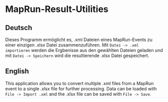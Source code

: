 # MapRun-Result-Utilities

## Deutsch

Dieses Programm ermöglicht es, .xml Dateien eines MapRun-Events zu einer einzigen .xlsx Datei zusammenzuführen.
Mit `Datei -> .xml importieren` werden die Ergbenisse aus den gewählten Dateien geladen und mit `Datei -> Speichern` wird die resultierende .xlsx Datei gespeichert.


## English

This application allows you to convert multiple .xml files from a MapRun event to a single .xlsx file for further processing.
Data can be loaded with `File -> Import .xml` and the .xlsx file can be saved with `File -> Save`.
